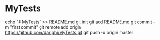 # MyTests
echo "# MyTests" >> README.md
git init
git add README.md
git commit -m "first commit"
git remote add origin https://github.com/darighi/MyTests.git
git push -u origin master
